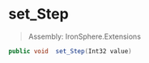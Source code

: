 ﻿

# set_Step

> Assembly: IronSphere.Extensions

```csharp
public void  set_Step(Int32 value)
```



 
